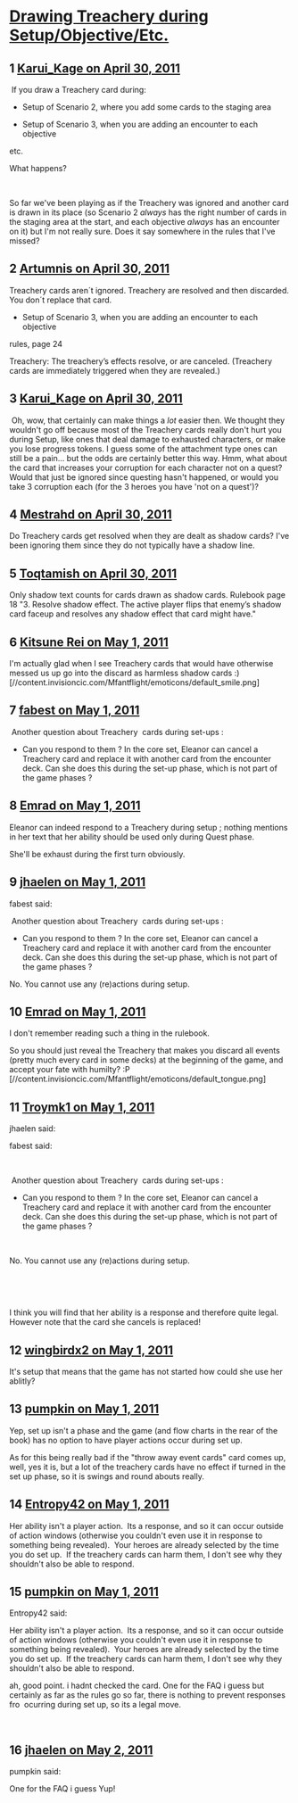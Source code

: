 # [Drawing Treachery during Setup/Objective/Etc.](https://community.fantasyflightgames.com/topic/46027-drawing-treachery-during-setupobjectiveetc/)

## 1 [Karui_Kage on April 30, 2011](https://community.fantasyflightgames.com/topic/46027-drawing-treachery-during-setupobjectiveetc/?do=findComment&comment=461319)

 If you draw a Treachery card during:

- Setup of Scenario 2, where you add some cards to the staging area

- Setup of Scenario 3, when you are adding an encounter to each objective

etc.

What happens?

 

So far we've been playing as if the Treachery was ignored and another card is drawn in its place (so Scenario 2 *always* has the right number of cards in the staging area at the start, and each objective *always* has an encounter on it) but I'm not really sure. Does it say somewhere in the rules that I've missed?

## 2 [Artumnis on April 30, 2011](https://community.fantasyflightgames.com/topic/46027-drawing-treachery-during-setupobjectiveetc/?do=findComment&comment=461325)

Treachery cards aren´t ignored. Treachery are resolved and then discarded. You don´t replace that card.

- Setup of Scenario 3, when you are adding an encounter to each objective

rules, page 24

Treachery: The treachery’s effects resolve, or are
canceled. (Treachery cards are immediately triggered
when they are revealed.)

## 3 [Karui_Kage on April 30, 2011](https://community.fantasyflightgames.com/topic/46027-drawing-treachery-during-setupobjectiveetc/?do=findComment&comment=461417)

 Oh, wow, that certainly can make things a *lot* easier then. We thought they wouldn't go off because most of the Treachery cards really don't hurt you during Setup, like ones that deal damage to exhausted characters, or make you lose progress tokens. I guess some of the attachment type ones can still be a pain... but the odds are certainly better this way. Hmm, what about the card that increases your corruption for each character not on a quest? Would that just be ignored since questing hasn't happened, or would you take 3 corruption each (for the 3 heroes you have 'not on a quest')?

## 4 [Mestrahd on April 30, 2011](https://community.fantasyflightgames.com/topic/46027-drawing-treachery-during-setupobjectiveetc/?do=findComment&comment=461423)

Do Treachery cards get resolved when they are dealt as shadow cards? I've been ignoring them since they do not typically have a shadow line.

## 5 [Toqtamish on April 30, 2011](https://community.fantasyflightgames.com/topic/46027-drawing-treachery-during-setupobjectiveetc/?do=findComment&comment=461588)

Only shadow text counts for cards drawn as shadow cards. Rulebook page 18 "3. Resolve shadow effect. The active player flips that enemy’s shadow card faceup and resolves any shadow effect that card might have."

## 6 [Kitsune Rei on May 1, 2011](https://community.fantasyflightgames.com/topic/46027-drawing-treachery-during-setupobjectiveetc/?do=findComment&comment=461608)

I'm actually glad when I see Treachery cards that would have otherwise messed us up go into the discard as harmless shadow cards :) [//content.invisioncic.com/Mfantflight/emoticons/default_smile.png]

## 7 [fabest on May 1, 2011](https://community.fantasyflightgames.com/topic/46027-drawing-treachery-during-setupobjectiveetc/?do=findComment&comment=461659)

 Another question about Treachery  cards during set-ups :

- Can you respond to them ? In the core set, Eleanor can cancel a Treachery card and replace it with another card from the encounter deck. Can she does this during the set-up phase, which is not part of the game phases ?

## 8 [Emrad on May 1, 2011](https://community.fantasyflightgames.com/topic/46027-drawing-treachery-during-setupobjectiveetc/?do=findComment&comment=461663)

Eleanor can indeed respond to a Treachery during setup ; nothing mentions in her text that her ability should be used only during Quest phase.

She'll be exhaust during the first turn obviously.

## 9 [jhaelen on May 1, 2011](https://community.fantasyflightgames.com/topic/46027-drawing-treachery-during-setupobjectiveetc/?do=findComment&comment=461664)

fabest said:

 Another question about Treachery  cards during set-ups :

- Can you respond to them ? In the core set, Eleanor can cancel a Treachery card and replace it with another card from the encounter deck. Can she does this during the set-up phase, which is not part of the game phases ?



No. You cannot use any (re)actions during setup.

## 10 [Emrad on May 1, 2011](https://community.fantasyflightgames.com/topic/46027-drawing-treachery-during-setupobjectiveetc/?do=findComment&comment=461679)

I don't remember reading such a thing in the rulebook.

So you should just reveal the Treachery that makes you discard all events (pretty much every card in some decks) at the beginning of the game, and accept your fate with humilty? :P [//content.invisioncic.com/Mfantflight/emoticons/default_tongue.png]

## 11 [Troymk1 on May 1, 2011](https://community.fantasyflightgames.com/topic/46027-drawing-treachery-during-setupobjectiveetc/?do=findComment&comment=461721)

jhaelen said:

fabest said:

 

 Another question about Treachery  cards during set-ups :

- Can you respond to them ? In the core set, Eleanor can cancel a Treachery card and replace it with another card from the encounter deck. Can she does this during the set-up phase, which is not part of the game phases ?

 

No. You cannot use any (re)actions during setup.

 



 

I think you will find that her ability is a response and therefore quite legal. However note that the card she cancels is replaced!

## 12 [wingbirdx2 on May 1, 2011](https://community.fantasyflightgames.com/topic/46027-drawing-treachery-during-setupobjectiveetc/?do=findComment&comment=461813)

It's setup that means that the game has not started how could she use her ablitly?

## 13 [pumpkin on May 1, 2011](https://community.fantasyflightgames.com/topic/46027-drawing-treachery-during-setupobjectiveetc/?do=findComment&comment=461828)

Yep, set up isn't a phase and the game (and flow charts in the rear of the book) has no option to have player actions occur during set up.

As for this being really bad if the "throw away event cards" card comes up, well, yes it is, but a lot of the treachery cards have no effect if turned in the set up phase, so it is swings and round abouts really.

## 14 [Entropy42 on May 1, 2011](https://community.fantasyflightgames.com/topic/46027-drawing-treachery-during-setupobjectiveetc/?do=findComment&comment=461831)

Her ability isn't a player action.  Its a response, and so it can occur outside of action windows (otherwise you couldn't even use it in response to something being revealed).  Your heroes are already selected by the time you do set up.  If the treachery cards can harm them, I don't see why they shouldn't also be able to respond.

## 15 [pumpkin on May 1, 2011](https://community.fantasyflightgames.com/topic/46027-drawing-treachery-during-setupobjectiveetc/?do=findComment&comment=461835)

Entropy42 said:

Her ability isn't a player action.  Its a response, and so it can occur outside of action windows (otherwise you couldn't even use it in response to something being revealed).  Your heroes are already selected by the time you do set up.  If the treachery cards can harm them, I don't see why they shouldn't also be able to respond.



ah, good point. i hadnt checked the card. One for the FAQ i guess but certainly as far as the rules go so far, there is nothing to prevent responses fro  ocurring during set up, so its a legal move.

 

## 16 [jhaelen on May 2, 2011](https://community.fantasyflightgames.com/topic/46027-drawing-treachery-during-setupobjectiveetc/?do=findComment&comment=462193)

pumpkin said:

One for the FAQ i guess
Yup!

